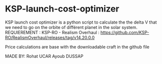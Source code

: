 # KSP-launch-cost-optimizer
KSP launch cost optimizer is a python script to calculate the the delta V that we need to go on the orbite of différent planet in the solar system.
REQUIEREMENT :
KSP-RO - Realism Overhaul : https://github.com/KSP-RO/RealismOverhaul/releases/tag/v14.20.0.0

Price calculations are base with the downloadable craft in the github file


MADE BY:
Rohat UCAR
Ayoub DUSSAP
